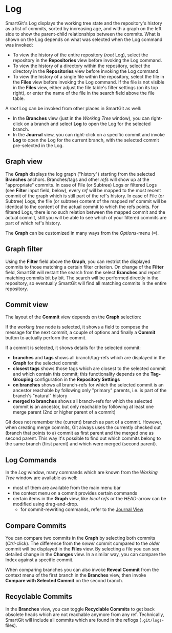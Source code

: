 # Log

SmartGit's Log displays the working tree state and the repository's
history as a list of commits, sorted by increasing age, and with a graph
on the left side to show the parent-child relationships between the
commits. What is shown on the Log depends on what was selected when the
Log command was invoked:

-   To view the history of the entire repository (*root* Log), select
    the repository in the **Repositories** view before invoking the Log
    command.
-   To view the history of a directory within the repository, select the
    directory in the **Repositories** view before invoking the Log
    command.
-   To view the history of a single file within the repository, select
    the file in the **Files** view before invoking the Log command. If
    the file is not visible in the **Files** view, either adjust the
    file table's filter settings (on its top right), or enter the name
    of the file in the search field above the file table.

A *root* Log can be invoked from other places in SmartGit as well:

-   In the **Branches** view (just in the *Working Tree* window), you
    can right-click on a branch and select **Log** to open the Log for
    the selected branch.
-   In the **Journal** view, you can right-click on a specific commit
    and invoke **Log** to open the Log for the current branch, with the
    selected commit pre-selected in the Log.

## Graph view

The **Graph** displays the log graph ("history") starting from the
selected **Branches** anchors. Branches/tags and other *refs* will show
up at the "appropriate" commits. In case of File (or Subtree) Logs or
filtered Logs (see **Filter** input field, below), every *ref* will be
mapped to the most recent commit of the graph which is still part of the
ref's history. In case of File (or Subtree) Logs, the file (or subtree)
content of the mapped ref commit will be identical to the content of the
actual commit to which the refs points. For filtered Logs, there is no
such relation between the mapped commit and the actual commit, still you
will be able to see which of your filtered commits are part of which
ref's history.

The **Graph** can be customized in many ways from the *Options*-menu
(≡).

## Graph filter

Using the **Filter** field above the **Graph**, you can restrict the
displayed commits to those matching a certain filter criterion. On
change of the **Filter** field, SmartGit will restart the search from
the select **Branches** and report matching commits bit by bit. The
search will be performed directly in the repository, so eventually
SmartGit will find all matching commits in the entire repository.

## Commit view

The layout of the **Commit** view depends on the **Graph** selection:

If the *working tree* node is selected, it shows a field to compose the
message for the next commit, a couple of options and finally
a **Commit** button to actually perform the commit.

If a commit is selected, it shows details for the selected commit:

-   **branches** and **tags** shows all branch/tag-refs which are
    displayed in the **Graph** for the selected commit
-   **closest tags** shows those tags which are closest to the selected
    commit and which contain this commit; this functionality depends on
    the **Tag-Grouping** configuration in the **Repository Settings**
-   **on branches** shows all branch-refs for which the selected commit
    is an ancestor reachable by following only "primary" parents, i.e.
    is part of the branch's "natural" history
-   **merged to branches** shows all branch-refs for which the selected
    commit is an ancestor, but only reachable by following at least one
    merge parent (2nd or higher parent of a commit)



Git does not remember the (current) branch as part of a commit. However,
when creating merge commits, Git always uses the currently checked out
(branch that points to a) commit as first parent and the merged one as
second parent. This way it's possible to find out which commits belong
to the same branch (first parent) and which were merged (second parent).



  

## Log Commands

In the *Log* window, many commands which are known from the *Working
Tree* window are available as well:

-   most of them are available from the main menu bar
-   the context menu on a commit provides certain commands
-   certain items in the **Graph** view, like *local refs* or the
    *HEAD*-arrow can be modified using drag-and-drop.
    -   for commit-rewriting commands, refer to the [Journal
        View](Journal-View.md)

## Compare Commits

You can compare two commits in the **Graph** by selecting both commits
(*Ctrl*-click). The difference from the *newer* commit compared to the
*older* commit will be displayed in the **Files** view. By selecting a
file you can see detailed change in the **Changes** view. In a similar
way, you can compare the Index against a specific commit.



When comparing branches you can also invoke **Reveal Commit** from the
context menu of the first branch in the **Branches** view, then invoke
**Compare with Selected Commit** on the second branch.



## Recyclable Commits

In the **Branches** view, you can toggle **Recyclable Commits** to get
back obsolete heads which are not reachable anymore from any ref.
Technically, SmartGit will include all commits which are found in the
reflogs (`.git/logs`-files).
